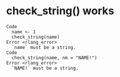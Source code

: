 # check_string() works

    Code
      name <- 1
      check_string(name)
    Error <rlang_error>
      `name` must be a string.
    Code
      check_string(name, nm = "NAME!")
    Error <rlang_error>
      `NAME!` must be a string.


